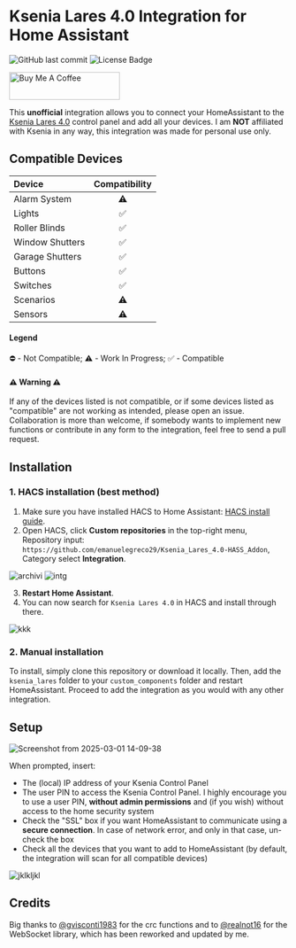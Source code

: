 # Ksenia Lares 4.0 Integration for Home Assistant

![GitHub last commit](https://img.shields.io/github/last-commit/emanuelegreco29/Ksenia_Lares_4.0-HASS_Addon)
![License Badge](https://img.shields.io/badge/license-Creative%20Commons-green)


<a href="https://www.buymeacoffee.com/lelegreco29" target="_blank">
    <img src="https://cdn.buymeacoffee.com/buttons/v2/default-yellow.png" alt="Buy Me A Coffee" style="height: 50px !important;width: 200px !important;">
</a>

This **unofficial** integration allows you to connect your HomeAssistant to the [Ksenia Lares 4.0](https://www.kseniasecurity.com/en/insights/control-panel-ksenia-lares-4-0-the-most-complete-iot-platform-for-home-automation.html) control panel and add all your devices. I am **NOT** affiliated with Ksenia in any way, this integration was made for personal use only.

## Compatible Devices
| Device | Compatibility |
|:-----------------------|:------------------------------------:|
| Alarm System | ⚠️ |
| Lights | ✅ |
| Roller Blinds | ✅ |
| Window Shutters | ✅ |
| Garage Shutters | ✅ |
| Buttons | ✅ |
| Switches | ✅ |
| Scenarios | ⚠️ |
| Sensors | ⚠️ |

#### Legend
⛔ - Not Compatible; ⚠️ - Work In Progress; ✅ - Compatible

#### ⚠️ Warning ⚠️
If any of the devices listed is not compatible, or if some devices listed as "compatible" are not working as intended, please open an issue. Collaboration is more than welcome, if somebody wants to implement new functions or contribute in any form to the integration, feel free to send a pull request.

## Installation
### 1. HACS installation (best method)
1. Make sure you have installed HACS to Home Assistant: [HACS install guide](https://hacs.xyz/docs/setup/download).
2. Open HACS, click **Custom repositories** in the top-right menu, Repository input: `https://github.com/emanuelegreco29/Ksenia_Lares_4.0-HASS_Addon`, Category select **Integration**.
   
![archivi](https://github.com/user-attachments/assets/b75f74d5-2f1d-45b5-9a94-d8db81f7f821)
![intg](https://github.com/user-attachments/assets/c5f591b5-19a1-49bf-8b91-041dbe1642dd)

3. **Restart Home Assistant**.
4. You can now search for `Ksenia Lares 4.0` in HACS and install through there.

![kkk](https://github.com/user-attachments/assets/bc088136-22f5-4b11-b903-2c9719617360)

### 2. Manual installation
To install, simply clone this repository or download it locally. Then, add the `ksenia_lares` folder to your `custom_components` folder and restart HomeAssistant.
Proceed to add the integration as you would with any other integration.

## Setup

![Screenshot from 2025-03-01 14-09-38](https://github.com/user-attachments/assets/280f2f83-8de6-43a8-ae22-8c3f094ad219)

When prompted, insert:
- The (local) IP address of your Ksenia Control Panel
- The user PIN to access the Ksenia Control Panel. I highly encourage you to use a user PIN, **without admin permissions** and (if you wish) without access to the home security system
- Check the "SSL" box if you want HomeAssistant to communicate using a **secure connection**. In case of network error, and only in that case, un-check the box
- Check all the devices that you want to add to HomeAssistant (by default, the integration will scan for all compatible devices)

![jklkljkl](https://github.com/user-attachments/assets/6e3cf343-bf33-4c72-9523-4f04dc99f18e)

## Credits
Big thanks to [@gvisconti1983](https://github.com/gvisconti1983) for the crc functions and to [@realnot16](https://github.com/realnot16) for the WebSocket library, which has been reworked and updated by me.
